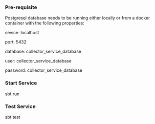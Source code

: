 ### Pre-requisite

Postgresql database needs to be running either locally or from a docker
container with the following properties:

sevice: localhost

port: 5432

database: collector_service_database

user: collector_service_database

password: collector_service_database

### Start Service

sbt run

### Test Service

sbt test
